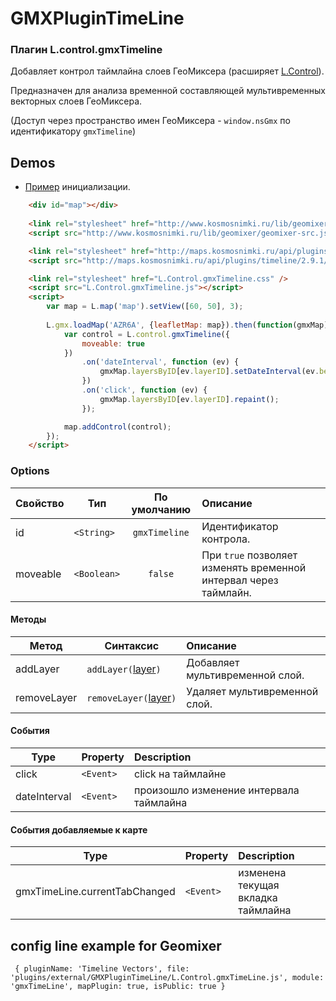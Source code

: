 # GMXPluginTimeLine

### Плагин L.control.gmxTimeline
Добавляет контрол таймлайна слоев ГеоМиксера (расширяет [L.Control](http://leafletjs.com/reference.html#control)).

Предназначен для анализа временной составляющей мультивременных векторных слоев ГеоМиксера.

(Доступ через пространство имен ГеоМиксера - `window.nsGmx` по идентификатору `gmxTimeline`)

Demos
------
  * [Пример](http://maps.kosmosnimki.ru/api/plugins/external/GMXPluginTimeLine/index.html) инициализации.
```html
	<div id="map"></div>
 
	<link rel="stylesheet" href="http://www.kosmosnimki.ru/lib/geomixer/geomixer.css" />
	<script src="http://www.kosmosnimki.ru/lib/geomixer/geomixer-src.js?key=U92596WMIH"></script>

	<link rel="stylesheet" href="http://maps.kosmosnimki.ru/api/plugins/timeline/2.9.1/timeline.css" />
	<script src="http://maps.kosmosnimki.ru/api/plugins/timeline/2.9.1/timeline.js"></script>

	<link rel="stylesheet" href="L.Control.gmxTimeline.css" />
	<script src="L.Control.gmxTimeline.js"></script>
	<script>
		var map = L.map('map').setView([60, 50], 3);
		
        L.gmx.loadMap('AZR6A', {leafletMap: map}).then(function(gmxMap) {
			var control = L.control.gmxTimeline({
				moveable: true
			})
				.on('dateInterval', function (ev) {
					gmxMap.layersByID[ev.layerID].setDateInterval(ev.beginDate, ev.endDate);
				})
				.on('click', function (ev) {
					gmxMap.layersByID[ev.layerID].repaint();
				});

			map.addControl(control);
		});
	</script>
```

### Options

Свойство|Тип|По умолчанию|Описание
------|------|:---------:|:-----------
id|`<String>`|`gmxTimeline`| Идентификатор контрола.
moveable|`<Boolean>`|`false`| При `true` позволяет изменять временной интервал через таймлайн.

#### Методы

Метод|Синтаксис|Описание
------|------|:-----------
addLayer|`addLayer(`[layer](https://github.com/ScanEx/Leaflet-GeoMixer/blob/master/documentation-rus.md#Класс-lgmxvectorlayer)`)`| Добавляет мультивременной слой.
removeLayer|`removeLayer(`[layer](https://github.com/ScanEx/Leaflet-GeoMixer/blob/master/documentation-rus.md#Класс-lgmxvectorlayer)`)`| Удаляет мультивременной слой.

#### События

| Type | Property | Description
| --- | --- |:---
| click | `<Event>` | click на таймлайне
| dateInterval | `<Event>` | произошло изменение интервала таймлайна

#### События добавляемые к карте

| Type | Property | Description
| --- | --- |:---
| gmxTimeLine.currentTabChanged | `<Event>` | изменена текущая вкладка таймлайна

## config line example for Geomixer
     { pluginName: 'Timeline Vectors', file: 'plugins/external/GMXPluginTimeLine/L.Control.gmxTimeLine.js', module: 'gmxTimeLine', mapPlugin: true, isPublic: true }

